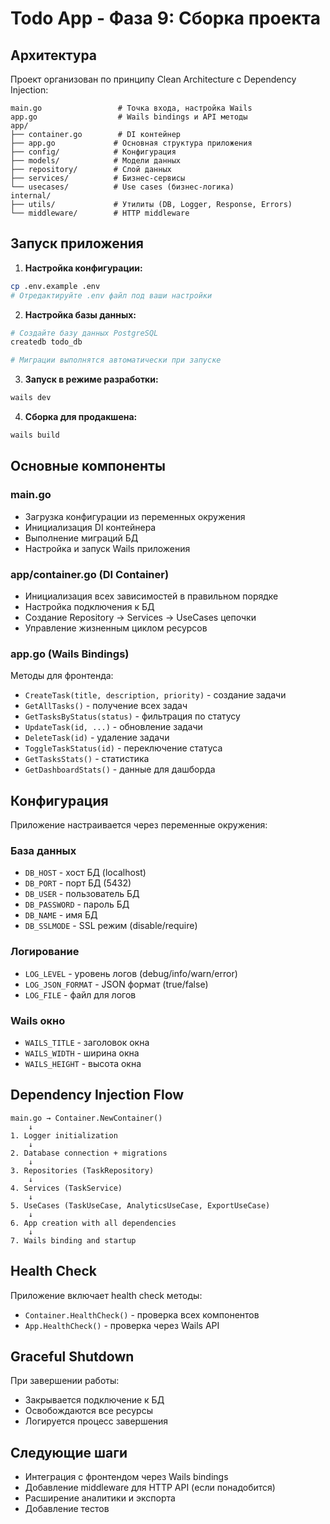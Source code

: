 # Todo App - Фаза 9: Сборка проекта

## Архитектура

Проект организован по принципу Clean Architecture с Dependency Injection:

```
main.go                 # Точка входа, настройка Wails
app.go                  # Wails bindings и API методы
app/
├── container.go        # DI контейнер
├── app.go             # Основная структура приложения
├── config/            # Конфигурация
├── models/            # Модели данных
├── repository/        # Слой данных
├── services/          # Бизнес-сервисы
└── usecases/          # Use cases (бизнес-логика)
internal/
├── utils/             # Утилиты (DB, Logger, Response, Errors)
└── middleware/        # HTTP middleware
```

## Запуск приложения

1. **Настройка конфигурации:**
```bash
cp .env.example .env
# Отредактируйте .env файл под ваши настройки
```

2. **Настройка базы данных:**
```bash
# Создайте базу данных PostgreSQL
createdb todo_db

# Миграции выполнятся автоматически при запуске
```

3. **Запуск в режиме разработки:**
```bash
wails dev
```

4. **Сборка для продакшена:**
```bash
wails build
```

## Основные компоненты

### main.go
- Загрузка конфигурации из переменных окружения
- Инициализация DI контейнера  
- Выполнение миграций БД
- Настройка и запуск Wails приложения

### app/container.go (DI Container)
- Инициализация всех зависимостей в правильном порядке
- Настройка подключения к БД
- Создание Repository → Services → UseCases цепочки
- Управление жизненным циклом ресурсов

### app.go (Wails Bindings)
Методы для фронтенда:
- `CreateTask(title, description, priority)` - создание задачи
- `GetAllTasks()` - получение всех задач
- `GetTasksByStatus(status)` - фильтрация по статусу
- `UpdateTask(id, ...)` - обновление задачи  
- `DeleteTask(id)` - удаление задачи
- `ToggleTaskStatus(id)` - переключение статуса
- `GetTasksStats()` - статистика
- `GetDashboardStats()` - данные для дашборда

## Конфигурация

Приложение настраивается через переменные окружения:

### База данных
- `DB_HOST` - хост БД (localhost)
- `DB_PORT` - порт БД (5432)  
- `DB_USER` - пользователь БД
- `DB_PASSWORD` - пароль БД
- `DB_NAME` - имя БД
- `DB_SSLMODE` - SSL режим (disable/require)

### Логирование  
- `LOG_LEVEL` - уровень логов (debug/info/warn/error)
- `LOG_JSON_FORMAT` - JSON формат (true/false)
- `LOG_FILE` - файл для логов

### Wails окно
- `WAILS_TITLE` - заголовок окна
- `WAILS_WIDTH` - ширина окна
- `WAILS_HEIGHT` - высота окна

## Dependency Injection Flow

```
main.go → Container.NewContainer()
    ↓
1. Logger initialization
    ↓  
2. Database connection + migrations
    ↓
3. Repositories (TaskRepository)
    ↓
4. Services (TaskService) 
    ↓
5. UseCases (TaskUseCase, AnalyticsUseCase, ExportUseCase)
    ↓
6. App creation with all dependencies
    ↓
7. Wails binding and startup
```

## Health Check

Приложение включает health check методы:
- `Container.HealthCheck()` - проверка всех компонентов
- `App.HealthCheck()` - проверка через Wails API

## Graceful Shutdown

При завершении работы:
- Закрывается подключение к БД
- Освобождаются все ресурсы  
- Логируется процесс завершения

## Следующие шаги

- Интеграция с фронтендом через Wails bindings
- Добавление middleware для HTTP API (если понадобится)
- Расширение аналитики и экспорта
- Добавление тестов
